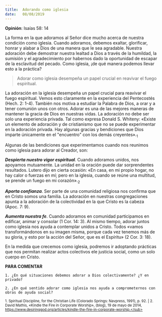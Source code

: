 ```yaml
---
title:  Adorando como iglesia
date:   08/08/2019
---
```


**Opinión**: Isaías 58: 14 

La forma en la que adoramos al Señor dice mucho acerca de nuestra condición como iglesia. Cuando adoramos, debemos exaltar, glorificar, honrar y alabar a Dios de una manera que le sea agradable. Nuestra adoración debe demostrar nuestra lealtad a Dios a través de la humildad, la sumisión y el agradecimiento por habernos dado la oportunidad de escapar de la esclavitud del pecado. Como iglesia, ¡de qué manera podemos llevar esto a la práctica? 

> Adorar como iglesia desempeña un papel crucial en reavivar el fuego espiritual. 

La adoración en la iglesia desempeña un papel crucial para reavivar el fuego espiritual. Vemos esto claramente en la experiencia del Pentecostés (Hech. 2: 1-4). También nos motiva a estudiar la Palabra de Dios, a orar y a tener comunión unos con otros. Adorar es una de las mejores maneras de mantener la gracia de Dios en nuestras vidas. La adoración no debe ser solo una experiencia privada. Tal como expresa Donald S. Whiteny: «Existe un elemento de adoración y de cristianismo que no se puede experimentar en la adoración privada. Hay algunas gracias y bendiciones que Dios imparte únicamente en el "encuentro" con los demás creyentes».<sub>1</sub>

Algunas de las bendiciones que experimentamos cuando nos reunimos como iglesia para adorar al Creador, son: 

***Despierta nuestro vigor espiritual***. Cuando adoramos unidos, nos apoyamos mutuamente. La unidad en la oración puede dar sorprendentes resultados. Lutero dijo en cierta ocasión: «En casa, en mi propio hogar, no hay calor o fuerzas en mí; pero en la iglesia, cuando se reúne una multitud, se prende un fuego en mi corazón».<sub>2</sub>

***Aporta confianza***. Ser parte de una comunidad religiosa nos confirma que en Cristo somos una familia. La adoración en nuestras congregaciones apunta a la adoración de la colectividad en la que Cristo es la cabeza (Apoc. 7: 9). 

***Aumenta nuestra fe***. Cuando adoramos en comunidad participamos en edificar, animar y consolar (1 Cor. 14: 3). Al mismo tiempo, adorar juntos como iglesia nos ayuda a contemplar unidos a Cristo. Todos «vamos transformándonos en su imagen misma, porque cada vez tenemos más de su gloria, y esto por la acción del Señor, que es el Espíritu» (2 Cor. 3: 18). 

En la medida que crecemos como iglesia, podremos ir adoptando prácticas que nos permitan realizar actos colectivos ele justicia social, como un solo cuerpo en Cristo. 

**PARA COMENTAR** 

`1. ¿En qué situaciones debemos adorar a Dios colectivamente? ¿Y en privado?`

`2. ¿En qué sentido adorar como iglesia nos ayuda a comprometernos con obras de ayuda social?`

<sub>1. Spiritual Discipline, for the Christian Life (Colorado Springs: Navpress, 1991), p. 92. | 2. David Mathis, «Kindle the Fire in Corporate Worship», (blog), 19 de mayo de 2014, https://www.desiringgod.org/articles/kindle-the-fire-in-corporate-worship.</sub>